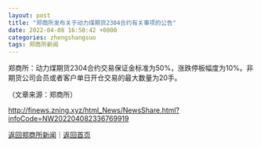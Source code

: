 ```yaml
---
layout: post
title: "郑商所发布关于动力煤期货2304合约有关事项的公告"
date: 2022-04-08 16:50:42 +0800
categories: zhengshangsuo
tags: 郑商所新闻
---
```

<p>郑商所：动力煤期货2304合约交易保证金标准为50%，涨跌停板幅度为10%。非期货公司会员或者客户单日开仓交易的最大数量为20手。</p><p class="em_media">（文章来源：郑商所）</p>

<http://finews.zning.xyz/html_News/NewsShare.html?infoCode=NW202204082336769919>

[返回郑商所新闻](//finews.withounder.com/category/zhengshangsuo.html)｜[返回首页](//finews.withounder.com/)